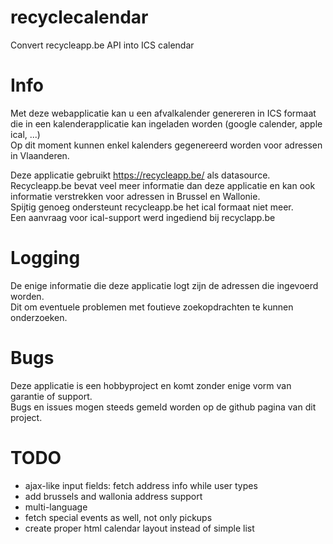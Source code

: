 # recyclecalendar
Convert recycleapp.be API into ICS calendar

# Info
Met deze webapplicatie kan u een afvalkalender genereren in ICS formaat die in een kalenderapplicatie kan ingeladen worden (google calender, apple ical, ...)  
Op dit moment kunnen enkel kalenders gegenereerd worden voor adressen in Vlaanderen.

Deze applicatie gebruikt <a href="https://recycleapp.be/">https://recycleapp.be/</a> als datasource.  
Recycleapp.be bevat veel meer informatie dan deze applicatie en kan ook informatie verstrekken voor adressen in Brussel en Wallonie.  
Spijtig genoeg ondersteunt recycleapp.be het ical formaat niet meer.  
Een aanvraag voor ical-support werd ingediend bij recyclapp.be  

# Logging
De enige informatie die deze applicatie logt zijn de adressen die ingevoerd worden.  
Dit om eventuele problemen met foutieve zoekopdrachten te kunnen onderzoeken.

# Bugs
Deze applicatie is een hobbyproject en komt zonder enige vorm van garantie of support.  
Bugs en issues mogen steeds gemeld worden op de github pagina van dit project.

# TODO
- ajax-like input fields: fetch address info while user types
- add brussels and wallonia address support
- multi-language
- fetch special events as well, not only pickups
- create proper html calendar layout instead of simple list
